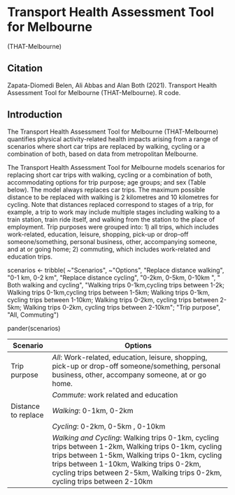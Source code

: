 # Transport Health Assessment Tool for Melbourne 
(THAT-Melbourne)

## Citation

Zapata-Diomedi Belen, Ali Abbas and Alan Both (2021). Transport Health Assessment Tool for Melbourne (THAT-Melbourne). R code.

## Introduction 

The Transport Health Assessment Tool for Melbourne (THAT-Melbourne) quantifies physical activity-related health impacts arising from a range of scenarios where short car trips are replaced by walking, cycling or a combination of both, based on data from metropolitan Melbourne.

The Transport Health Assessment Tool for Melbourne models scenarios for replacing short car trips with walking, cycling or a combination of both, accommodating options for trip purpose; age groups; and sex (Table below). The model always replaces car trips. The maximum possible distance to be replaced with walking is 2 kilometres and 10 kilometres for cycling. Note that distances replaced correspond to stages of a trip, for example, a trip to work may include multiple stages including walking to a train station, train ride itself, and walking from the station to the place of employment. Trip purposes were grouped into: 1) all trips, which includes work-related, education, leisure, shopping, pick-up or drop-off someone/something, personal business, other, accompanying someone, and at or going home; 2) commuting, which includes work-related and education trips.



scenarios <- tribble(
  ~"Scenarios", ~"Options",
"Replace distance walking", "0-1 km, 0-2 km", 
"Replace distance cycling", "0-2km, 0-5km, 0-10km ",
" Both walking and cycling", "Walking trips 0-1km,cycling trips between 1-2k; 
Walking trips 0-1km,cycling trips between 1-5km; 
Walking trips 0-1km, cycling trips between 1-10km; 
Walking trips 0-2km, cycling trips between 2-5km;
Walking trips 0-2km, cycling trips between 2-10km";
"Trip purpose", "All, Commuting")

pander(scenarios)





| Scenario      | Options   |       
| ------------- |-----------| 
|Trip purpose   |  *All*: Work-related, education, leisure, shopping,  pick-up or drop-off someone/something, personal business, other, accompany someone,  at or go home.|
|               |  *Commute*: work related and education|  
|Distance to replace | *Walking*: 0-1km, 0-2km |
|                    | *Cycling*: 0-2km, 0-5km , 0-10km |
|                    | *Walking and Cycling*: Walking trips 0-1km, cycling trips between 1-2km, Walking trips 0-1km, cycling trips between 1-5km, Walking trips 0-1km, cycling trips between 1-10km, Walking trips 0-2km, cycling trips between 2-5km, Walking trips 0-2km, cycling trips between 2-10km |